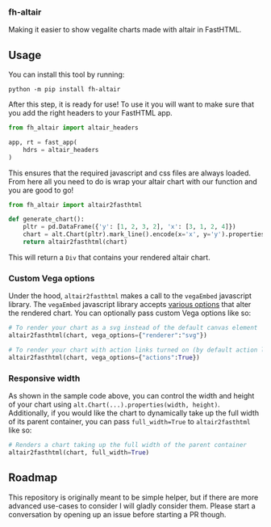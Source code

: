 ### fh-altair

Making it easier to show vegalite charts made with altair in FastHTML.

## Usage

You can install this tool by running:

```
python -m pip install fh-altair
```

After this step, it is ready for use! To use it you will want to make sure that you add the right headers to your FastHTML app. 

```python
from fh_altair import altair_headers

app, rt = fast_app(
    hdrs = altair_headers
)
```

This ensures that the required javascript and css files are always loaded. From here all you need to do is wrap your altair chart with our function and you are good to go!

```python
from fh_altair import altair2fasthtml

def generate_chart():
    pltr = pd.DataFrame({'y': [1, 2, 3, 2], 'x': [3, 1, 2, 4]})
    chart = alt.Chart(pltr).mark_line().encode(x='x', y='y').properties(width=400, height=200)
    return altair2fasthtml(chart)
```

This will return a `Div` that contains your rendered altair chart.

### Custom Vega options

Under the hood, `altair2fasthtml` makes a call to the `vegaEmbed` javascript library. The `vegaEmbed` javascript library accepts [various options](https://github.com/vega/vega-embed?tab=readme-ov-file#options) that alter the rendered chart. You can optionally pass custom Vega options like so:

```python
# To render your chart as a svg instead of the default canvas element
altair2fasthtml(chart, vega_options={"renderer":"svg"})

# To render your chart with action links turned on (by default action links are disabled) 
altair2fasthtml(chart, vega_options={"actions":True})
```

### Responsive width

As shown in the sample code above, you can control the width and height of your chart using `alt.Chart(...).properties(width, height)`. Additionally, if you would like the chart to dynamically take up the full width of its parent container, you can pass `full_width=True` to `altair2fasthtml` like so:

```python
# Renders a chart taking up the full width of the parent container
altair2fasthtml(chart, full_width=True)
```

## Roadmap

This repository is originally meant to be simple helper, but if there are more advanced use-cases to consider I will gladly consider them. Please start a conversation by opening up an issue before starting a PR though.
